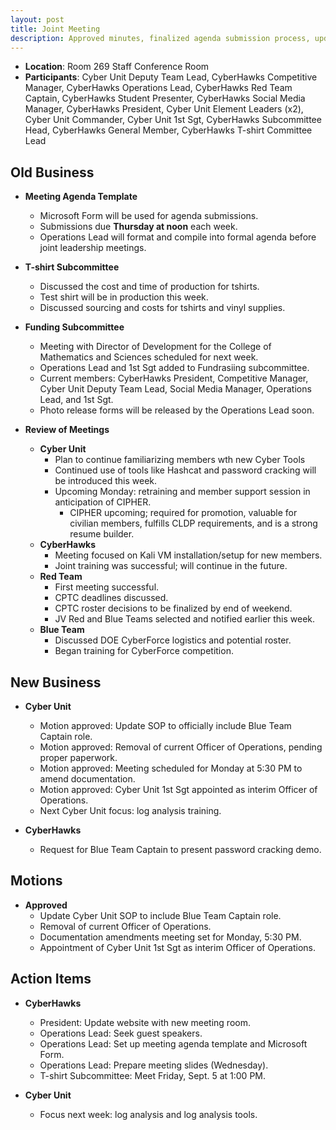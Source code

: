 ```yaml
---
layout: post
title: Joint Meeting
description: Approved minutes, finalized agenda submission process, updates on T-shirt and funding subcommittees, Cyber Unit and CyberHawks training reviews, CPTC roster decisions, and motions regarding Cyber Unit SOP and Officer of Operations.
---
```


* **Location**: Room 269 Staff Conference Room  
* **Participants**: Cyber Unit Deputy Team Lead, CyberHawks Competitive Manager, CyberHawks Operations Lead, CyberHawks Red Team Captain, CyberHawks Student Presenter, CyberHawks Social Media Manager, CyberHawks President, Cyber Unit Element Leaders (x2), Cyber Unit Commander, Cyber Unit 1st Sgt, CyberHawks Subcommittee Head, CyberHawks General Member, CyberHawks T-shirt Committee Lead  

## Old Business
- **Meeting Agenda Template**   
  - Microsoft Form will be used for agenda submissions.  
  - Submissions due **Thursday at noon** each week.  
  - Operations Lead will format and compile into formal agenda before joint leadership meetings.

- **T-shirt Subcommittee**
  - Discussed the cost and time of production for tshirts.
  - Test shirt will be in production this week.  
  - Discussed sourcing and costs for tshirts and vinyl supplies.

- **Funding Subcommittee**  
  - Meeting with Director of Development for the College of Mathematics and Sciences scheduled for next week.  
  - Operations Lead and 1st Sgt added to Fundrasiing subcommittee.  
  - Current members: CyberHawks President, Competitive Manager, Cyber Unit Deputy Team Lead, Social Media Manager, Operations Lead, and 1st Sgt.  
  - Photo release forms will be released by the Operations Lead soon.

- **Review of Meetings**  
  - **Cyber Unit**  
    - Plan to continue familiarizing members wth new Cyber Tools
    - Continued use of tools like Hashcat and password cracking will be introduced this week.
    - Upcoming Monday: retraining and member support session in anticipation of CIPHER.
      - CIPHER upcoming; required for promotion, valuable for civilian members, fulfills CLDP requirements, and is a strong resume builder.  
  - **CyberHawks**  
    - Meeting focused on Kali VM installation/setup for new members.  
    - Joint training was successful; will continue in the future.  
  - **Red Team**  
    - First meeting successful.  
    - CPTC deadlines discussed.  
    - CPTC roster decisions to be finalized by end of weekend.  
    - JV Red and Blue Teams selected and notified earlier this week.  
  - **Blue Team**  
    - Discussed DOE CyberForce logistics and potential roster.  
    - Began training for CyberForce competition.  

## New Business
- **Cyber Unit**  
  - Motion approved: Update SOP to officially include Blue Team Captain role.  
  - Motion approved: Removal of current Officer of Operations, pending proper paperwork.  
  - Motion approved: Meeting scheduled for Monday at 5:30 PM to amend documentation.  
  - Motion approved: Cyber Unit 1st Sgt appointed as interim Officer of Operations.  
  - Next Cyber Unit focus: log analysis training.  

- **CyberHawks**  
  - Request for Blue Team Captain to present password cracking demo.  

## Motions
- **Approved**  
  - Update Cyber Unit SOP to include Blue Team Captain role.  
  - Removal of current Officer of Operations.  
  - Documentation amendments meeting set for Monday, 5:30 PM.  
  - Appointment of Cyber Unit 1st Sgt as interim Officer of Operations.  

## Action Items
- **CyberHawks**  
  - President: Update website with new meeting room.  
  - Operations Lead: Seek guest speakers.  
  - Operations Lead: Set up meeting agenda template and Microsoft Form.  
  - Operations Lead: Prepare  meeting slides (Wednesday).  
  - T-shirt Subcommittee: Meet Friday, Sept. 5 at 1:00 PM.  

- **Cyber Unit**  
  - Focus next week: log analysis and log analysis tools.

